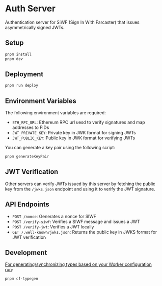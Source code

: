 # Auth Server

Authentication server for SIWF (Sign In With Farcaster) that issues asymmetrically signed JWTs.

## Setup

```txt
pnpm install
pnpm dev
```

## Deployment

```txt
pnpm run deploy
```

## Environment Variables

The following environment variables are required:

- `ETH_RPC_URL`: Ethereum RPC url uesd to verify signatures and map addresses to FIDs
- `JWT_PRIVATE_KEY`: Private key in JWK format for signing JWTs
- `JWT_PUBLIC_KEY`: Public key in JWK format for verifying JWTs

You can generate a key pair using the following script:

```bash
pnpm generateKeyPair
```

## JWT Verification

Other servers can verify JWTs issued by this server by fetching the public key from the `/jwks.json` endpoint and using it to verify the JWT signature.

## API Endpoints

- `POST /nonce`: Generates a nonce for SIWF
- `POST /verify-siwf`: Verifies a SIWF message and issues a JWT
- `POST /verify-jwt`: Verifies a JWT locally
- `GET /.well-known/jwks.json`: Returns the public key in JWKS format for JWT verification

## Development

[For generating/synchronizing types based on your Worker configuration run](https://developers.cloudflare.com/workers/wrangler/commands/#types):

```txt
pnpm cf-typegen
```
